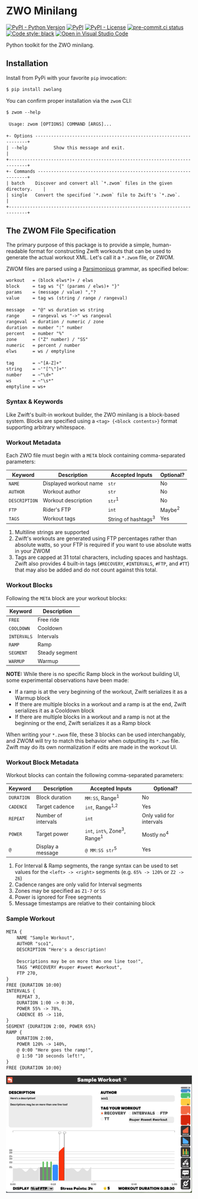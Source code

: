 # ZWO Minilang
[![PyPI - Python Version](https://img.shields.io/pypi/pyversions/zwolang)](https://pypi.org/project/zwolang/)
[![PyPI](https://img.shields.io/pypi/v/zwolang)](https://pypi.org/project/zwolang/)
[![PyPI - License](https://img.shields.io/pypi/l/zwolang?color=magenta)](https://github.com/sco1/zwom/blob/master/LICENSE)
[![pre-commit.ci status](https://results.pre-commit.ci/badge/github/sco1/zwom/main.svg)](https://results.pre-commit.ci/latest/github/sco1/zwom/main)
[![Code style: black](https://img.shields.io/badge/code%20style-black-black)](https://github.com/psf/black)
[![Open in Visual Studio Code](https://img.shields.io/badge/Open%20in-VSCode.dev-blue)](https://vscode.dev/github.com/sco1/zwom)

Python toolkit for the ZWO minilang.

## Installation
Install from PyPi with your favorite `pip` invocation:

```bash
$ pip install zwolang
```

You can confirm proper installation via the `zwom` CLI:
<!-- [[[cog
import cog
from subprocess import PIPE, run
out = run(["zwom", "--help"], stdout=PIPE, encoding="ascii")
cog.out(
    f"```\n$ zwom --help\n{out.stdout.rstrip()}\n```"
)
]]] -->
```
$ zwom --help
                                                                               
 Usage: zwom [OPTIONS] COMMAND [ARGS]...                                       
                                                                               
+- Options -------------------------------------------------------------------+
| --help          Show this message and exit.                                 |
+-----------------------------------------------------------------------------+
+- Commands ------------------------------------------------------------------+
| batch    Discover and convert all `*.zwom` files in the given directory.    |
| single   Convert the specified `*.zwom` file to Zwift's `*.zwo`.            |
+-----------------------------------------------------------------------------+
```
<!-- [[[end]]] -->

## The ZWOM File Specification
The primary purpose of this package is to provide a simple, human-readable format for constructing Zwift workouts that can be used to generate the actual workout XML. Let's call it a `*.zwom` file, or ZWOM.

ZWOM files are parsed using a [Parsimonious](https://github.com/erikrose/parsimonious) grammar, as specified below:
<!-- [[[cog
from textwrap import dedent
import cog
from zwo.parser import RAW_GRAMMAR
cog.out(
    f"```{dedent(RAW_GRAMMAR)}```"
)
]]] -->
```
workout   = (block elws*)+ / elws
block     = tag ws "{" (params / elws)+ "}"
params    = (message / value) ","?
value     = tag ws (string / range / rangeval)

message   = "@" ws duration ws string
range     = rangeval ws "->" ws rangeval
rangeval  = duration / numeric / zone
duration  = number ":" number
percent   = number "%"
zone      = ("Z" number) / "SS"
numeric   = percent / number
elws      = ws / emptyline

tag       = ~"[A-Z]+"
string    = ~'"[^\"]+"'
number    = ~"\d+"
ws        = ~"\s*"
emptyline = ws+
```
<!-- [[[end]]] -->

### Syntax & Keywords
Like Zwift's built-in workout builder, the ZWO minilang is a block-based system. Blocks are specified using a `<tag> {<block contents>}` format supporting arbitrary whitespace.

### Workout Metadata
Each ZWO file must begin with a `META` block containing comma-separated parameters:

| Keyword       | Description             | Accepted Inputs                | Optional?         |
|---------------|-------------------------|--------------------------------|-------------------|
| `NAME`        | Displayed workout name  | `str`                          | No                |
| `AUTHOR`      | Workout author          | `str`                          | No                |
| `DESCRIPTION` | Workout description     | `str`<sup>1</sup>              | No                |
| `FTP`         | Rider's FTP             | `int`                          | Maybe<sup>2</sup> |
| `TAGS`        | Workout tags            | String of hashtags<sup>3</sup> | Yes               |

1. Multiline strings are supported
2. Zwift's workouts are generated using FTP percentages rather than absolute watts, so your FTP is required if you want to use absolute watts in your ZWOM
3. Tags are capped at 31 total characters, including spaces and hashtags. Zwift also provides 4 built-in tags (`#RECOVERY`, `#INTERVALS`, `#FTP`, and `#TT`) that may also be added and do not count against this total.

### Workout Blocks
Following the `META` block are your workout blocks:

| Keyword     | Description        |
|-------------|--------------------|
| `FREE`      | Free ride          |
| `COOLDOWN`  | Cooldown           |
| `INTERVALS` | Intervals          |
| `RAMP`      | Ramp               |
| `SEGMENT`   | Steady segment     |
| `WARMUP`    | Warmup             |

**NOTE:** While there is no specific Ramp block in the workout building UI, some experimental observations have been made:
  * If a ramp is at the very beginning of the workout, Zwift serializes it as a Warmup block
  * If there are multiple blocks in a workout and a ramp is at the end, Zwift serializes it as a Cooldown block
  * If there are multiple blocks in a workout and a ramp is not at the beginning or the end, Zwift serializes it as a Ramp block

When writing your `*.zwom` file, these 3 blocks can be used interchangably, and ZWOM will try to match this behavior when outputting its `*.zwo` file. Zwift may do its own normalization if edits are made in the workout UI.

### Workout Block Metadata
Workout blocks can contain the following comma-separated parameters:

| Keyword    | Description         | Accepted Inputs                                    | Optional?                |
|------------|---------------------|----------------------------------------------------|--------------------------|
| `DURATION` | Block duration      | `MM:SS`, Range<sup>1</sup>                         | No                       |
| `CADENCE`  | Target cadence      | `int`, Range<sup>1,2</sup>                         | Yes                      |
| `REPEAT`   | Number of intervals | `int`                                              | Only valid for intervals |
| `POWER`    | Target power        | `int`, `int%`, Zone<sup>3</sup>, Range<sup>1</sup> | Mostly no<sup>4</sup>    |
| `@`        | Display a message   | `@ MM:SS str`<sup>5</sup>                          | Yes                      |

1. For Interval & Ramp segments, the range syntax can be used to set values for the `<left> -> <right>` segments (e.g. `65% -> 120%` or `Z2 -> Z6`)
2. Cadence ranges are only valid for Interval segments
3. Zones may be specified as `Z1-7` or `SS`
4. Power is ignored for Free segments
5. Message timestamps are relative to their containing block


### Sample Workout
```
META {
    NAME "Sample Workout",
    AUTHOR "sco1",
    DESCRIPTION "Here's a description!

    Descriptions may be on more than one line too!",
    TAGS "#RECOVERY #super #sweet #workout",
    FTP 270,
}
FREE {DURATION 10:00}
INTERVALS {
    REPEAT 3,
    DURATION 1:00 -> 0:30,
    POWER 55% -> 78%,
    CADENCE 85 -> 110,
}
SEGMENT {DURATION 2:00, POWER 65%}
RAMP {
    DURATION 2:00,
    POWER 120% -> 140%,
    @ 0:00 "Here goes the ramp!",
    @ 1:50 "10 seconds left!",
}
FREE {DURATION 10:00}
```

![Workout Screenshot](https://raw.githubusercontent.com/sco1/sco1.github.io/master/zwo/sample_zwift_workout.png)
